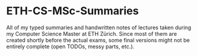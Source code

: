 # ETH-CS-MSc-Summaries
All of my typed summaries and handwritten notes of lectures taken during my Computer Science Master at ETH Zürich. Since most of them are created shortly before the actual exams, some final versions might not be entirely complete (open TODOs, messy parts, etc.).

